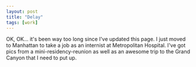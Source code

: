 ```yaml
---
layout: post
title: "Delay"
tags: [work]
---
```


OK, OK... it's been way too long since I've updated this page. I just moved to Manhattan to take a job as an internist at Metropolitan Hospital. I've got pics from a mini-residency-reunion as well as an awesome trip to the Grand Canyon that I need to put up.
